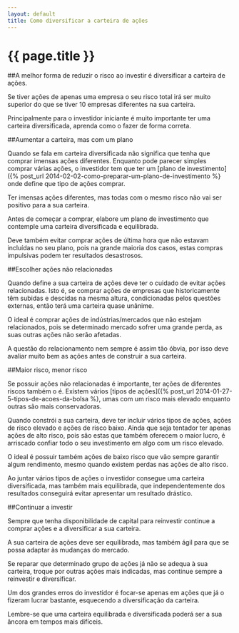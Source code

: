 ```yaml
---
layout: default
title: Como diversificar a carteira de ações
---
```


# {{ page.title }}

##A melhor forma de reduzir o risco ao investir é diversificar a carteira de ações.

Se tiver ações de apenas uma empresa o seu risco total irá ser muito superior do que se tiver 10 empresas diferentes na sua carteira.

Principalmente para o investidor iniciante é muito importante ter uma carteira diversificada, aprenda como o fazer de forma correta.

##Aumentar a carteira, mas com um plano

Quando se fala em carteira diversificada não significa que tenha que comprar imensas ações diferentes. Enquanto pode parecer simples comprar várias ações, o investidor tem que ter um [plano de investimento]({% post_url 2014-02-02-como-preparar-um-plano-de-investimento %} onde define que tipo de ações comprar.

Ter imensas ações diferentes, mas todas com o mesmo risco não vai ser positivo para a sua carteira.

Antes de começar a comprar, elabore um plano de investimento que contemple uma carteira diversificada e equilibrada.

Deve também evitar comprar ações de última hora que não estavam incluídas no seu plano, pois na grande maioria dos casos, estas compras impulsivas podem ter resultados desastrosos.

##Escolher ações não relacionadas

Quando define a sua carteira de ações deve ter o cuidado de evitar ações relacionadas. Isto é, se comprar ações de empresas que historicamente têm subidas e descidas na mesma altura, condicionadas pelos questões externas, então terá uma carteira quase unânime.

O ideal é comprar ações de indústrias/mercados que não estejam relacionados, pois se determinado mercado sofrer uma grande perda, as suas outras ações não serão afetadas.

A questão do relacionamento nem sempre é assim tão óbvia, por isso deve avaliar muito bem as ações antes de construir a sua carteira.

##Maior risco, menor risco

Se possuir ações não relacionadas é importante, ter ações de diferentes riscos também o é. Existem vários [tipos de ações]({% post_url 2014-01-27-5-tipos-de-acoes-da-bolsa %}, umas com um risco mais elevado enquanto outras são mais conservadoras.

Quando constrói a sua carteira, deve ter incluir vários tipos de ações, ações de risco elevado e ações de risco baixo. Ainda que seja tentador ter apenas ações de alto risco, pois são estas que também oferecem o maior lucro, é arriscado confiar todo o seu investimento em algo com um risco elevado.

O ideal é possuir também ações de baixo risco que vão sempre garantir algum rendimento, mesmo quando existem perdas nas ações de alto risco.

Ao juntar vários tipos de ações o investidor consegue uma carteira diversificada, mas também mais equilibrada, que independentemente dos resultados conseguirá evitar apresentar um resultado drástico.

##Continuar a investir

Sempre que tenha disponibilidade de capital para reinvestir continue a comprar ações e a diversificar a sua carteira.

A sua carteira de ações deve ser equilibrada, mas também ágil para que se possa adaptar às mudanças do mercado.

Se reparar que determinado grupo de ações já não se adequa à sua carteira, troque por outras ações mais indicadas, mas continue sempre a reinvestir e diversificar.

Um dos grandes erros do investidor é focar-se apenas em ações que já o fizeram lucrar bastante, esquecendo a diversificação da carteira.

Lembre-se que uma carteira equilibrada e diversificada poderá ser a sua âncora em tempos mais difíceis.
